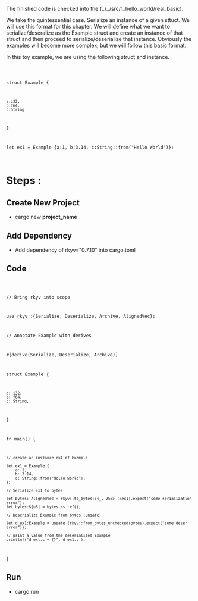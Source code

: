 The finished code is checked into the (../../src/1_hello_world/real_basic).

We take the quintessential case. Serialize an instance of a given sttuct. We will use this format for this chapter. We will define what we want to serialize/deseralize as the Example struct and create an instance of that struct and then proceed to serialize/deserialize that instance. Obviously the examples will become more complex; but we will follow this basic format.


In this toy example, we are using the following struct and instance. 

<code>

struct Example {

    a:i32,
    b:f64,
    c:String
}

let ex1 = Example {a:1, b:3.14, c:String::from("Hello World")};

</code>

# Steps : 

## Create New Project
- cargo new **project_name**

## Add Dependency
- Add dependency of rkyv="0.7.10" into cargo.toml
## Code

<code>

// Bring rkyv into scope

use rkyv::{Serialize, Deserialize, Archive, AlignedVec};

// Annotate Example with derives

#[derive(Serialize, Deserialize, Archive)]

struct Example {

    a: i32,
    b: f64,
    c: String,
}


fn main() {

    // create an instance ex1 of Example

    let ex1 = Example {
        a: 1,
        b: 3.14,
        c: String::from("Hello world"),
    };

    // Serialize ex1 to bytes

    let bytes: AlignedVec = rkyv::to_bytes::<_, 256> (&ex1).expect("some serialization error");
    let bytes:&[u8] = bytes.as_ref();

    // Deserialize Example from bytes (unsafe)

    let d_ex1:Example = unsafe {rkyv::from_bytes_unchecked(bytes).expect("some deser error")};

    // print a value from the deserialized Example
    println!("d_ext.c = {}", d_ex1.c );

}
</code>


## Run
- cargo run
